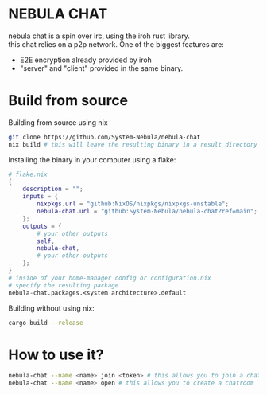 # NEBULA CHAT

nebula chat is a spin over irc, using the iroh rust library.<br>
this chat relies on a p2p network. One of the biggest features are:
* E2E encryption already provided by iroh
* "server" and "client" provided in the same binary.

# Build from source
Building from source using nix
```bash
git clone https://github.com/System-Nebula/nebula-chat
nix build # this will leave the resulting binary in a result directory
```
Installing the binary in your computer using a flake:

```nix
# flake.nix
{
    description = "";
    inputs = {
        nixpkgs.url = "github:NixOS/nixpkgs/nixpkgs-unstable";
        nebula-chat.url = "github:System-Nebula/nebula-chat?ref=main";
    };
    outputs = {
        # your other outputs
        self,
        nebula-chat,
        # your other outputs
    };
}
# inside of your home-manager config or configuration.nix
# specify the resulting package
nebula-chat.packages.<system architecture>.default
```

Building without using nix:
```bash
cargo build --release
```
# How to use it?

```bash
nebula-chat --name <name> join <token> # this allows you to join a chatroom
nebula-chat --name <name> open # this allows you to create a chatroom
```
